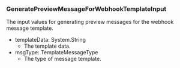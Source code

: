 ### GeneratePreviewMessageForWebhookTemplateInput
The input values for generating preview messages for the webhook message template.

- templateData: System.String
  - The template data.
- msgType: TemplateMessageType
  - The type of message template.

